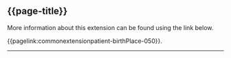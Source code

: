 ## {{page-title}}

More information about this extension can be found using the link below.

{{pagelink:commonextensionpatient-birthPlace-050}}.

---